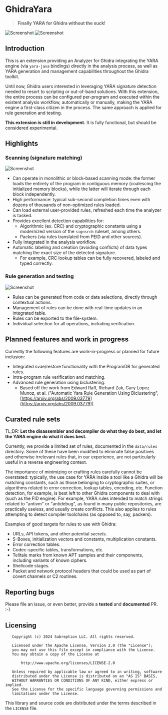 # GhidraYara

> **Finally YARA for Ghidra without the suck!**

![Screenshot](images/screenshot_1.png)
![Screenshot](images/analysis_bookmarks.png)

## Introduction

This is an extension providing an Analyzer for Ghidra integrating the YARA engine (via `yara-java`
bindings) directly in the analysis process, as well as YARA generation and management capabilities
throughout the Ghidra toolkit.

Until now, Ghidra users interested in leveraging YARA signature detection needed to resort to
scripting or out-of-band solutions. With this extension, the entire process can be configured per-program
and executed within the existent analysis workflow, automatically or manually, making the YARA
engine a first-class citizen in the process. The same approach is applied for rule generation and testing.

**This extension is still in development.** It is fully functional, but should be considered
experimental.

## Highlights

### Scanning (signature matching)

![Screenshot](images/analyzer.png)

 - Can operate in monolithic or block-based scanning mode: the former loads the entirety of the program in contiguous memory (coalescing the initialized memory blocks), while the latter will iterate through each block independently.
 - High performance: typical sub-second completion times even with dozens of thousands of non-optimized rules loaded.
 - Can load external user-provided rules, refreshed each time the analyzer is tasked.
 - Provides excellent detection capabilities for:
     - Algorithmic (ex. CRC) and cryptographic constants using a modernized version of the `signsrch` ruleset, among others.
     - Packers (via rules translated from PEID and other sources).
 - Fully integrated in the analysis workflow.
 - Automatic labeling and creation (avoiding conflicts) of data types matching the exact size of the detected signature.
     - For example, CRC lookup tables can be fully recovered, labeled and typed correctly.

### Rule generation and testing

![Screenshot](images/rule_management.png)

 - Rules can be generated from code or data selections, directly through contextual actions.
 - Management of rules can be done with real-time updates in an integrated table.
 - Rules can be exported to the file-system.
 - Individual selection for all operations, including verification.

## Planned features and work in progress

Currently the following features are work-in-progress or planned for future inclusion:

 - Integrated svae/restore functionality with the ProgramDB for generated rules.
 - Intra-program rule verification and matching.
 - Advanced rule generation using biclustering.
     - Based off the work from Edward Raff, Richard Zak, Gary Lopez Munoz, et al. ("Automatic Yara Rule Generation Using Biclustering", [https://arxiv.org/abs/2009.03779](https://arxiv.org/abs/2009.03779))

## Curated rule sets

TL;DR: **Let the disassembler and decompiler do what they do best, and let the YARA engine do what it does best.**

Currently, we provide a limited set of rules, documented in the `data/rules` directory. Some of
these have been modified to eliminate false positives and otherwise irrelevant rules that, in our
experience, are not particularly useful in a reverse engineering context.

The importance of minimizing or crafting rules carefully cannot be overstated: typically, the use
case for YARA inside a tool like a Ghidra will be matching constants, such as those belonging to
cryptographic suites, or algorithms related to error correction, lookup tables, encoding, etc.
Function detection, for example, is best left to other Ghidra components to deal with (such as the
FID engine). For example, YARA rules intended to match strings related to "antivm" or "antidebug",
as found in many public repositories, are practically useless, and usually create conflicts. This
also applies to rules attempting to detect compiler toolchains (as opposed to, say, packers).

Examples of good targets for rules to use with Ghidra:

 - URLs, API tokens, and other potential *secrets*.
 - S-Boxes, initialization vectors and constants, multiplication constants.
 - Error correction tables.
 - Codec-specific tables, transformations, etc.
 - Telltale marks from known APT samples and their components, including variants of known ciphers.
 - Shellcode stages.
 - Packet and network protocol headers that could be used as part of covert channels or C2 routines.

## Reporting bugs

Please file an issue, or even better, provide a **tested** and **documented** PR. :-)

## Licensing

```
   Copyright (c) 2024 Subreption LLC. All rights reserved.

   Licensed under the Apache License, Version 2.0 (the "License");
   you may not use this file except in compliance with the License.
   You may obtain a copy of the License at

       http://www.apache.org/licenses/LICENSE-2.0

   Unless required by applicable law or agreed to in writing, software
   distributed under the License is distributed on an "AS IS" BASIS,
   WITHOUT WARRANTIES OR CONDITIONS OF ANY KIND, either express or implied.
   See the License for the specific language governing permissions and
   limitations under the License.
```

This library and source code are distributed under the terms described in the `LICENSE` file.

